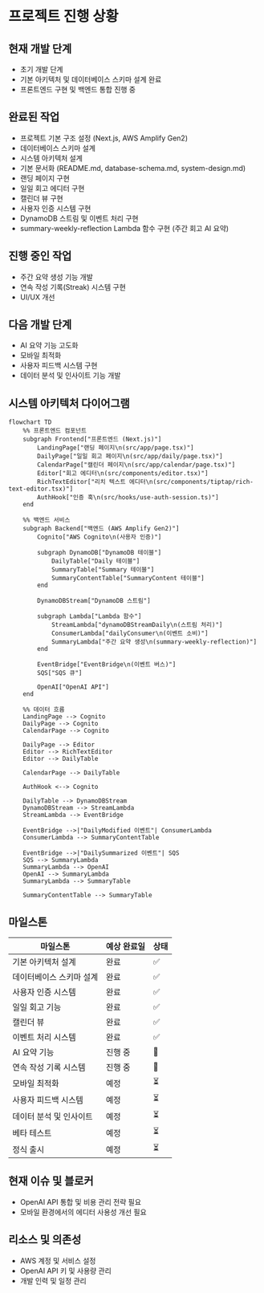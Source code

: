 # 프로젝트 진행 상황

## 현재 개발 단계
- 초기 개발 단계
- 기본 아키텍처 및 데이터베이스 스키마 설계 완료
- 프론트엔드 구현 및 백엔드 통합 진행 중

## 완료된 작업
- 프로젝트 기본 구조 설정 (Next.js, AWS Amplify Gen2)
- 데이터베이스 스키마 설계
- 시스템 아키텍처 설계
- 기본 문서화 (README.md, database-schema.md, system-design.md)
- 랜딩 페이지 구현
- 일일 회고 에디터 구현
- 캘린더 뷰 구현
- 사용자 인증 시스템 구현
- DynamoDB 스트림 및 이벤트 처리 구현
- summary-weekly-reflection Lambda 함수 구현 (주간 회고 AI 요약)

## 진행 중인 작업
- 주간 요약 생성 기능 개발
- 연속 작성 기록(Streak) 시스템 구현
- UI/UX 개선

## 다음 개발 단계
- AI 요약 기능 고도화
- 모바일 최적화
- 사용자 피드백 시스템 구현
- 데이터 분석 및 인사이트 기능 개발

## 시스템 아키텍처 다이어그램

```mermaid
flowchart TD
    %% 프론트엔드 컴포넌트
    subgraph Frontend["프론트엔드 (Next.js)"]
        LandingPage["랜딩 페이지\n(src/app/page.tsx)"]
        DailyPage["일일 회고 페이지\n(src/app/daily/page.tsx)"]
        CalendarPage["캘린더 페이지\n(src/app/calendar/page.tsx)"]
        Editor["회고 에디터\n(src/components/editor.tsx)"]
        RichTextEditor["리치 텍스트 에디터\n(src/components/tiptap/rich-text-editor.tsx)"]
        AuthHook["인증 훅\n(src/hooks/use-auth-session.ts)"]
    end

    %% 백엔드 서비스
    subgraph Backend["백엔드 (AWS Amplify Gen2)"]
        Cognito["AWS Cognito\n(사용자 인증)"]
        
        subgraph DynamoDB["DynamoDB 테이블"]
            DailyTable["Daily 테이블"]
            SummaryTable["Summary 테이블"]
            SummaryContentTable["SummaryContent 테이블"]
        end
        
        DynamoDBStream["DynamoDB 스트림"]
        
        subgraph Lambda["Lambda 함수"]
            StreamLambda["dynamoDBStreamDaily\n(스트림 처리)"]
            ConsumerLambda["dailyConsumer\n(이벤트 소비)"]
            SummaryLambda["주간 요약 생성\n(summary-weekly-reflection)"]
        end
        
        EventBridge["EventBridge\n(이벤트 버스)"]
        SQS["SQS 큐"]
        
        OpenAI["OpenAI API"]
    end

    %% 데이터 흐름
    LandingPage --> Cognito
    DailyPage --> Cognito
    CalendarPage --> Cognito
    
    DailyPage --> Editor
    Editor --> RichTextEditor
    Editor --> DailyTable
    
    CalendarPage --> DailyTable
    
    AuthHook <--> Cognito
    
    DailyTable --> DynamoDBStream
    DynamoDBStream --> StreamLambda
    StreamLambda --> EventBridge
    
    EventBridge -->|"DailyModified 이벤트"| ConsumerLambda
    ConsumerLambda --> SummaryContentTable
    
    EventBridge -->|"DailySummarized 이벤트"| SQS
    SQS --> SummaryLambda
    SummaryLambda --> OpenAI
    OpenAI --> SummaryLambda
    SummaryLambda --> SummaryTable
    
    SummaryContentTable --> SummaryTable
```

## 마일스톤
| 마일스톤 | 예상 완료일 | 상태 |
|---------|------------|------|
| 기본 아키텍처 설계 | 완료 | ✅ |
| 데이터베이스 스키마 설계 | 완료 | ✅ |
| 사용자 인증 시스템 | 완료 | ✅ |
| 일일 회고 기능 | 완료 | ✅ |
| 캘린더 뷰 | 완료 | ✅ |
| 이벤트 처리 시스템 | 완료 | ✅ |
| AI 요약 기능 | 진행 중 | 🔄 |
| 연속 작성 기록 시스템 | 진행 중 | 🔄 |
| 모바일 최적화 | 예정 | ⏳ |
| 사용자 피드백 시스템 | 예정 | ⏳ |
| 데이터 분석 및 인사이트 | 예정 | ⏳ |
| 베타 테스트 | 예정 | ⏳ |
| 정식 출시 | 예정 | ⏳ |

## 현재 이슈 및 블로커
- OpenAI API 통합 및 비용 관리 전략 필요
- 모바일 환경에서의 에디터 사용성 개선 필요

## 리소스 및 의존성
- AWS 계정 및 서비스 설정
- OpenAI API 키 및 사용량 관리
- 개발 인력 및 일정 관리